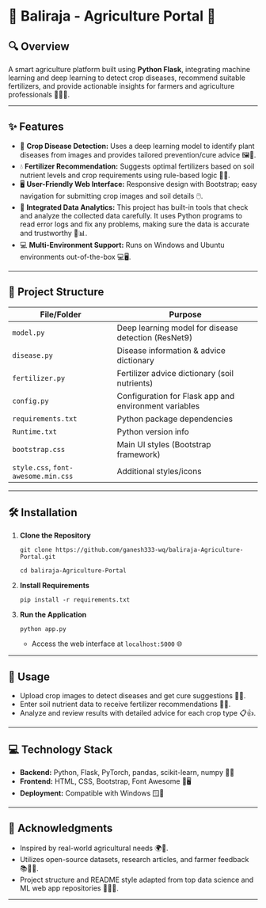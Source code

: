 
# 🌾 Baliraja - Agriculture Portal 🌱

## 🔍 Overview

A smart agriculture platform built using **Python Flask**, integrating machine learning and deep learning to detect crop diseases, recommend suitable fertilizers, and provide actionable insights for farmers and agriculture professionals 🧑‍🌾🌿.

***

## ✨ Features

- 🦠 **Crop Disease Detection:** Uses a deep learning model to identify plant diseases from images and provides tailored prevention/cure advice 🖼️🌾.
- 💧 **Fertilizer Recommendation:** Suggests optimal fertilizers based on soil nutrient levels and crop requirements using rule-based logic 🌱🧪.
- 🖥️ **User-Friendly Web Interface:** Responsive design with Bootstrap; easy navigation for submitting crop images and soil details 🖱️.
- 🔧 **Integrated Data Analytics:** This project has built-in tools that check and analyze the collected data carefully. It uses Python programs to read error logs and fix any problems, making sure the data is accurate and trustworthy 🐍📊.
- 💻 **Multi-Environment Support:** Runs on Windows and Ubuntu environments out-of-the-box 💻🖥️.

***

## 📁 Project Structure

| File/Folder         | Purpose                                                       |
|---------------------|--------------------------------------------------------------|
| `model.py`          | Deep learning model for disease detection (ResNet9)           |
| `disease.py`        | Disease information & advice dictionary                       |
| `fertilizer.py`     | Fertilizer advice dictionary (soil nutrients)                 |
| `config.py`         | Configuration for Flask app and environment variables         |
| `requirements.txt`  | Python package dependencies                                   |
| `Runtime.txt`       | Python version info                                           |
| `bootstrap.css`     | Main UI styles (Bootstrap framework)                         |
| `style.css`, `font-awesome.min.css` | Additional styles/icons                     |

***

## 🛠️ Installation

1. **Clone the Repository**  
   ```
   git clone https://github.com/ganesh333-wq/baliraja-Agriculture-Portal.git

   cd baliraja-Agriculture-Portal
   ```

2. **Install Requirements**  
   ```
   pip install -r requirements.txt
   ```

3. **Run the Application**  
   ```
   python app.py
   ```
   - Access the web interface at `localhost:5000` 🌐

***

## 🚀 Usage

- Upload crop images to detect diseases and get cure suggestions 📸🤒.
- Enter soil nutrient data to receive fertilizer recommendations 🌱🧴.
- Analyze and review results with detailed advice for each crop type 📋👍.

***

## 💻 Technology Stack

- **Backend:** Python, Flask, PyTorch, pandas, scikit-learn, numpy 🐍🤖
- **Frontend:** HTML, CSS, Bootstrap, Font Awesome 🎨🖥️
- **Deployment:** Compatible with Windows 🪟🐧

***

## 🙏 Acknowledgments

- Inspired by real-world agricultural needs 🌍🌾.
- Utilizes open-source datasets, research articles, and farmer feedback 📚👩‍🌾.
- Project structure and README style adapted from top data science and ML web app repositories 🧑‍💻📖.

***

